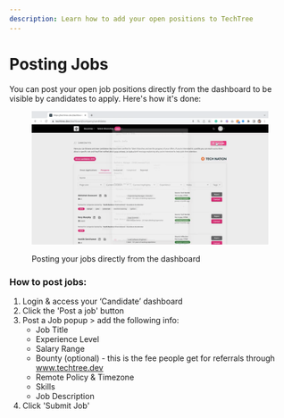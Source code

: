 ```yaml
---
description: Learn how to add your open positions to TechTree
---
```


# Posting Jobs

You can post your open job positions directly from the dashboard to be visible by candidates to apply. Here's how it's done:

<figure><img src="../../.gitbook/assets/https___techtree.dev_dashboard_company_candidates - 12 January 2023.gif" alt=""><figcaption><p>Posting your jobs directly from the dashboard</p></figcaption></figure>

### How to post jobs:

1. Login & access your ‘Candidate’ dashboard
2. Click the 'Post a job' button&#x20;
3. Post a Job popup > add the following info:
   * Job Title
   * Experience Level
   * Salary Range
   * Bounty (optional) - this is the fee people get for referrals through www.techtree.dev
   * Remote Policy & Timezone
   * &#x20;Skills&#x20;
   * Job Description
4. Click 'Submit Job'
